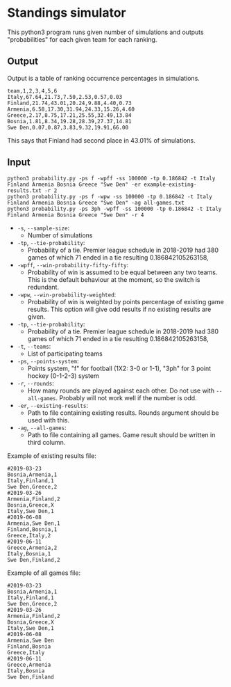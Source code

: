 # Standings simulator
This python3 program runs given number of simulations and outputs "probabilities" for each given team for each ranking.
## Output
Output is a table of ranking occurrence percentages in simulations.
```
team,1,2,3,4,5,6
Italy,67.64,21.73,7.50,2.53,0.57,0.03
Finland,21.74,43.01,20.24,9.88,4.40,0.73
Armenia,6.58,17.30,31.94,24.33,15.26,4.60
Greece,2.17,8.75,17.21,25.55,32.49,13.84
Bosnia,1.81,8.34,19.28,28.39,27.37,14.81
Swe Den,0.07,0.87,3.83,9.32,19.91,66.00
```
This says that Finland had second place in 43.01% of simulations. 

## Input

```
python3 probability.py -ps f -wpff -ss 100000 -tp 0.186842 -t Italy Finland Armenia Bosnia Greece "Swe Den" -er example-existing-results.txt -r 2
python3 probability.py -ps f -wpw -ss 100000 -tp 0.186842 -t Italy Finland Armenia Bosnia Greece "Swe Den" -ag all-games.txt
python3 probability.py -ps 3ph -wpff -ss 100000 -tp 0.186842 -t Italy Finland Armenia Bosnia Greece "Swe Den" -r 4
```

* `-s`, `--sample-size`:
  * Number of simulations
* `-tp`, `--tie-probability`:
  * Probability of a tie. Premier league schedule in 2018-2019 had 380 games of which 71 ended in a tie resulting 0.186842105263158,
* `-wpff`, `--win-probability-fifty-fifty`:
  * Probability of win is assumed to be equal between any two teams. This is the default behaviour at the moment, so the switch is redundant.
* `-wpw`, `--win-probability-weighted`:
  * Probability of win is weighted by points percentage of existing game results. This option will give odd results if no existing results are given.
* `-tp`, `--tie-probability`:
  * Probability of a tie. Premier league schedule in 2018-2019 had 380 games of which 71 ended in a tie resulting 0.186842105263158,
* `-t`, `--teams`:
  * List of participating teams
* `-ps`, `--points-system`:
  * Points system, "f" for football (1X2: 3-0 or 1-1), "3ph" for 3 point hockey (0-1-2-3) system
* `-r`, `--rounds`:
  * How many rounds are played against each other. Do not use with `--all-games`. Probably will not work well if the number is odd.
* `-er`, `--existing-results`:
  * Path to file containing existing results. Rounds argument should be used with this.
* `-ag`, `--all-games`:
  * Path to file containing all games. Game result should be written in third column.

Example of existing results file:
```
#2019-03-23
Bosnia,Armenia,1
Italy,Finland,1
Swe Den,Greece,2
#2019-03-26
Armenia,Finland,2
Bosnia,Greece,X
Italy,Swe Den,1
#2019-06-08
Armenia,Swe Den,1
Finland,Bosnia,1
Greece,Italy,2
#2019-06-11
Greece,Armenia,2
Italy,Bosnia,1
Swe Den,Finland,2
```

Example of all games file:
```
#2019-03-23
Bosnia,Armenia,1
Italy,Finland,1
Swe Den,Greece,2
#2019-03-26
Armenia,Finland,2
Bosnia,Greece,X
Italy,Swe Den,1
#2019-06-08
Armenia,Swe Den
Finland,Bosnia
Greece,Italy
#2019-06-11
Greece,Armenia
Italy,Bosnia
Swe Den,Finland
```
